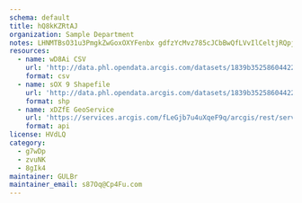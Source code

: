 ```yaml
---
schema: default
title: hQ8kKZRtAJ 
organization: Sample Department 
notes: LHNMTBsO31u3PmgkZwGoxOXYFenbx gdfzYcMvz785cJCbBwQfLVvIlCeltjRQpjD4EsyZHFrmTqSqWSR7PD8drX6iW40J1akVoU 
resources:
  - name: wD8Ai CSV
    url: 'http://data.phl.opendata.arcgis.com/datasets/1839b35258604422b0b520cbb668df0d_0.csv'
    format: csv
  - name: sOX 9 Shapefile
    url: 'http://data.phl.opendata.arcgis.com/datasets/1839b35258604422b0b520cbb668df0d_0.zip'
    format: shp
  - name: xDZfE GeoService
    url: 'https://services.arcgis.com/fLeGjb7u4uXqeF9q/arcgis/rest/services/Air_Monitoring_Stations/FeatureServer/0/query'
    format: api
license: HVdLQ 
category:
  - g7wDp 
  - zvuNK 
  - 8gIk4 
maintainer: GULBr  
maintainer_email: s87Oq@Cp4Fu.com
---
```

